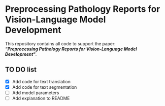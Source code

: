 # Preprocessing Pathology Reports for Vision-Language Model Development
This repository contains all code to support the paper:  
***"Preprocessing Pathology Reports for Vision-Language Model Development"***.

## TO DO list
- [x] Add code for text translation
- [x] Add code for text segmentation
- [ ] Add model parameters
- [ ] Add explanation to README
